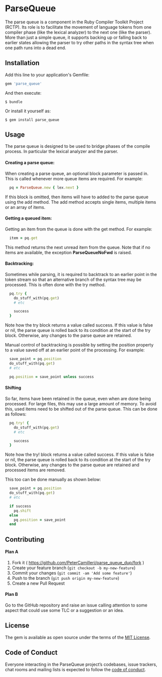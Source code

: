 # ParseQueue

The parse queue is a component in the Ruby Compiler Toolkit Project (RCTP). Its
role is to facilitate the movement of language tokens from one compiler phase
(like the lexical analyzer) to the next one (like the parser). More than just a
simple queue, it supports backing up or falling back to earlier states allowing
the parser to try other paths in the syntax tree when one path runs into a
dead end.

## Installation

Add this line to your application's Gemfile:

```ruby
gem 'parse_queue'
```

And then execute:

    $ bundle

Or install it yourself as:

    $ gem install parse_queue

## Usage

The parse queue is designed to be used to bridge phases of the compile process.
In particular the lexical analyzer and the parser.

#### Creating a parse queue:

When creating a parse queue, an optional block parameter is passed in. This is
called whenever more queue items are required. For example:

```ruby
  pq = ParseQueue.new { lex.next }
```
If this block is omitted, then items will have to added to the parse queue
using the add method. The add method accepts single items, multiple items or
an array of items.

#### Getting a queued item:

Getting an item from the queue is done with the get method. For example:

```ruby
  item = pq.get
```
This method returns the next unread item from the queue. Note that if no items
are available, the exception **ParseQueueNoFwd** is raised.


#### Backtracking:

Sometimes while parsing, it is required to backtrack to an earlier point in the
token stream so that an alternative branch of the syntax tree may be processed.
This is often done with the try method.

```ruby
  pq.try {
    do_stuff_with(pq.get)
    # etc

    success
  }
```
Note how the try block returns a value called success. If this value is false
or nil, the parse queue is rolled back to its condition at the start of the try
block. Otherwise, any changes to the parse queue are retained.

Manual control of backtracking is possible by setting the position property to
a value saved off at an earlier point of the processing. For example:

```ruby
  save_point = pq.position
  do_stuff_with(pq.get)
  # etc

  pq.position = save_point unless success
```

#### Shifting

So far, items have been retained in the queue, even when are done being
processed. For large files, this may use a large amount of memory. To avoid
this, used items need to be shifted out of the parse queue. This can be done as
follows:

```ruby
  pq.try! {
    do_stuff_with(pq.get)
    # etc

    success
  }
```
Note how the try! block returns a value called success. If this value is false
or nil, the parse queue is rolled back to its condition at the start of the try
block. Otherwise, any changes to the parse queue are retained and processed
items are removed.

This too can be done manually as shown below:

```ruby
  save_point = pq.position
  do_stuff_with(pq.get)
  # etc

  if success
    pq.shift
  else
    pq.position = save_point
  end
```


## Contributing

#### Plan A

1. Fork it ( https://github.com/PeterCamilleri/parse_queue_dup/fork )
2. Create your feature branch (`git checkout -b my-new-feature`)
3. Commit your changes (`git commit -am 'Add some feature'`)
4. Push to the branch (`git push origin my-new-feature`)
5. Create a new Pull Request

#### Plan B

Go to the GitHub repository and raise an issue calling attention to some
aspect that could use some TLC or a suggestion or an idea.

## License

The gem is available as open source under the terms of the
[MIT License](http://opensource.org/licenses/MIT).

## Code of Conduct

Everyone interacting in the ParseQueue project’s codebases, issue trackers,
chat rooms and mailing lists is expected to follow the
[code of conduct](https://github.com/PeterCamilleri/parse_queue/blob/master/CODE_OF_CONDUCT.md).
